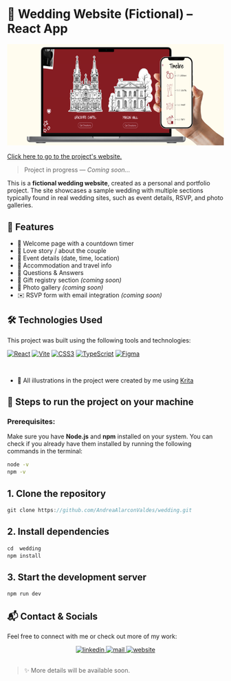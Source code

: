 # 💍 Wedding Website (Fictional) – React App

<a href="https://andreaalarconvaldes.github.io/wedding/" target="_blank">
<img src="/public/wedding-mockup.png" alt=website  />
</a>

[Click here to go to the project's website.](https://andreaalarconvaldes.github.io/wedding/)

> Project in progress — *Coming soon...*

This is a **fictional wedding website**, created as a personal and portfolio project. The site showcases a sample wedding with multiple sections typically found in real wedding sites, such as event details, RSVP, and photo galleries.

## 🌟 Features

- 🎉 Welcome page with a countdown timer
- 💑 Love story / about the couple
- 📍 Event details (date, time, location)
- 🏨 Accommodation and travel info
- 💬 Questions & Answers
- 🎁 Gift registry section *(coming soon)* 
- 📸 Photo gallery *(coming soon)* 
- ✉️ RSVP form with email integration *(coming soon)* 

## 🛠 Technologies Used

This project was built using the following tools and technologies:

<p align="start">
<a href="https://reactjs.org/" target="_blank" rel="noreferrer"><img src="https://raw.githubusercontent.com/danielcranney/readme-generator/main/public/icons/skills/react-colored.svg" width="36" height="36" alt="React" /></a> 
<a href="https://vitejs.dev/" target="_blank" rel="noreferrer"><img src="https://raw.githubusercontent.com/danielcranney/readme-generator/main/public/icons/skills/vite-colored.svg" width="36" height="36" alt="Vite" /></a>
<a href="https://www.w3.org/TR/CSS/#css" target="_blank" rel="noreferrer"><img src="https://raw.githubusercontent.com/danielcranney/readme-generator/main/public/icons/skills/css3-colored.svg" width="36" height="36" alt="CSS3" /></a>
<a href="https://www.typescriptlang.org/" target="_blank" rel="noreferrer"><img src="https://raw.githubusercontent.com/danielcranney/readme-generator/main/public/icons/skills/typescript-colored.svg" width="36" height="36" alt="TypeScript" /></a>
<a href="https://www.figma.com/" target="_blank" rel="noreferrer"><img src="https://raw.githubusercontent.com/danielcranney/readme-generator/main/public/icons/skills/figma-colored.svg" width="36" height="36" alt="Figma" /></a>
</p>
</br>

- 🎨 All illustrations in the project were created by me using [Krita](https://krita.org/)


## 🚀 Steps to run the project on your machine

### Prerequisites:

Make sure you have **Node.js** and **npm** installed on your system. You can check if you already have them installed by running the following commands in the terminal:


```bash
node -v
npm -v
```
## 1. Clone the repository

```js
git clone https://github.com/AndreaAlarconValdes/wedding.git
```

## 2. Install dependencies

```js
cd  wedding 
npm install
```

## 3. Start the development server

```js
npm run dev
```

## 📬 Contact & Socials
Feel free to connect with me or check out more of my work:

<div align="center">
<a href="https://www.linkedin.com/in/andreaalarconvaldes" target="_blank">
<img src="https://img.shields.io/badge/linkedin-%231E77B5.svg?&style=for-the-badge&logo=linkedin&logoColor=white" alt=linkedin  />
</a>
<a href="mailto:alarconvaldes.a@gmail.com" target="_blank">
<img src="https://img.shields.io/badge/email-%23BB001B.svg?&style=for-the-badge&logo=gmail&logoColor=white" alt=mail  />
</a>
<a href="https://andreaalarconvaldes.github.io/portfolio-andrea/" target="_blank">
<img src="https://img.shields.io/badge/Website-%23707070.svg?&style=for-the-badge&logo=google-cloud&logoColor=white" alt=website  />
</a>
</div>
</br>

> ✨ More details will be available soon.
